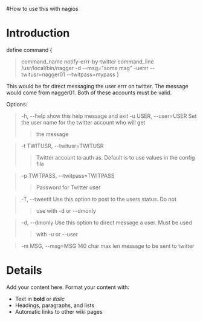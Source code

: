 #How to use this with nagios

# Introduction #

define command {
> command\_name notify-errr-by-twitter
> command\_line /usr/local/bin/nagger -d --msg="some msg" -uerrr --twitusr=nagger01 --twitpass=mypass
}

This would be for direct messaging the user errr on twitter. The message would come from nagger01. Both of these accounts must be valid.

Options:
> -h, --help            show this help message and exit
> -u USER, --user=USER  Set the user name for the twitter account who will get
> > the message

> -t TWITUSR, --twitusr=TWITUSR
> > Twitter account to auth as. Default is to use values
> > in the config file

> -p TWITPASS, --twitpass=TWITPASS
> > Password for Twitter user

> -T, --tweetit         Use this option to post to the users status. Do not
> > use with -d or --dmonly

> -d, --dmonly          Use this option to direct message a user. Must be used
> > with -u or --user

> -m MSG, --msg=MSG     140 char max len message to be sent to twitter


# Details #

Add your content here.  Format your content with:
  * Text in **bold** or _italic_
  * Headings, paragraphs, and lists
  * Automatic links to other wiki pages